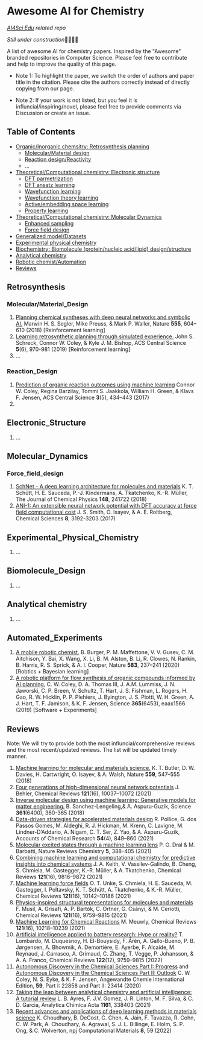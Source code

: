 # Awesome AI for Chemistry

*[AI4Sci Edu](https://github.com/AI4SciEdu) related repo* 

*Still under construction*🚧👷🏻‍♂️

A list of awesome AI for chemistry papers. Inspired by the "Awesome" branded repositories in Computer Science. Please feel free to contribute and help to improve the quality of this page.

- Note 1: To highlight the paper, we switch the order of authors and paper title in the citation. Please cite the authors correctly instead of directly copying from our page.

- Note 2: If your work is not listed, but you feel it is influncial/inspiring/novel, please feel free to provide comments via Discussion or create an issue. 


## Table of Contents
- [Organic/Inorganic chemsitry: Retrosynthesis planning](#retrosynthesis)
    - [Molecular/Material design](#molecular/material_design)
    - [Reaction design/Reactivity](#reaction_design)
    - ...
- [Theoretical/Computational chemistry: Electronic structure](#electronic_structure)
    - [DFT parmetrization](#dft_parmetrization)
    - [DFT ansatz learning](#dft_ansatz_learning)
    - [Wavefunction learning](#wavefunction_learning)
    - [Wavefunction theory learning](#wavefunction_theory_learning)
    - [Active/embedding space learning](#active_embedding_space_learning)
    - [Property learning](#property_learning)
- [Theoretical/Computational chemistry: Molecular Dynamics](#molecular_dynamics)
    - [Enhanced sampling](#enhanced_sampling)
    - [Force field design](#force_field_design) 
- [Generalized model/Datasets](#generalized_model/datasets)
- [Experimental physical chemistry](#experimental_physical_chemistry)
- [Biochemistry: Biomolecule (protein/nucleic acid/lipid) design/structure](#biomolecule_design)
- [Analytical chemistry](#analytical_chemistry)
- [Robotic chemist/Automation](#automated_experiments)
- [Reviews](#reviews)


## Retrosynthesis
### Molecular/Material_Design
1. [Planning chemical syntheses with deep neural networks and symbolic AI.](https://www.nature.com/articles/nature25978)
    Marwin H. S. Segler, Mike Preuss, & Mark P. Waller, Nature **555**, 604–610 (2018) [Reinforcement learning]
2. [Learning retrosynthetic planning through simulated experience.](https://pubs.acs.org/doi/full/10.1021/acscentsci.9b00055)
    John S. Schreck, Connor W. Coley, & Kyle J. M. Bishop, ACS Central Science **5**(6), 970-981 (2019) [Reinforcement learning]
3. ...

### Reaction_Design
1. [Prediction of organic reaction outcomes using machine learning](https://pubs.acs.org/doi/full/10.1021/acscentsci.7b00064)
    Connor W. Coley, Regina Barzilay, Tommi S. Jaakkola, William H. Green, & Klavs F. Jensen, ACS Central Science **3**(5), 434–443 (2017)
2. 
## Electronic_Structure
1. ...
## Molecular_Dynamics
### Force_field_design
1. [SchNet - A deep learning architecture for molecules and materials](https://pubs.aip.org/aip/jcp/article/148/24/241722/962591/SchNet-A-deep-learning-architecture-for-molecules) 
    K. T. Schütt, H. E. Sauceda, P.-J. Kindermans, A. Tkatchenko, K.-R. Müller, The Journal of Chemical Physics **148**, 241722 (2018)
2. [ANI-1: An extensible neural network potential with DFT accuracy at force field computational cost](https://pubs.rsc.org/en/content/articlelanding/2017/sc/c6sc05720a)
    J. S. Smith,   O. Isayev, & A. E. Roitberg, Chemical Sciences **8**, 3192-3203 (2017)

## Experimental_Physical_Chemistry
1. ...

## Biomolecule_Design
1. ...

## Analytical chemistry
1. ...

## Automated_Experiments
1. [A mobile robotic chemist.](https://www.nature.com/articles/s41586-020-2442-2)
    B. Burger, P. M. Maffettone, V. V. Gusev, C. M. Aitchison, Y. Bai, X. Wang, X. Li, B. M. Alston, B. Li, R. Clowes, N. Rankin, B. Harris, R. S. Sprick, & A. I. Cooper, Nature **583**, 237–241 (2020) [Robtics + Bayesian learning]
2. [A robotic platform for flow synthesis of organic compounds informed by AI planning.](https://www.science.org/doi/full/10.1126/science.aax1566) 
    C. W. Coley, D. A. Thomas III, J. A.M. Lummiss, J. N. Jaworski, C. P. Breen, V. Schultz, T. Hart, J. S. Fishman, L. Rogers, H. Gao, R. W. Hicklin, P. P. Plehiers, J. Byington, J. S. Piotti, W. H. Green, A. J. Hart, T. F. Jamison, & K. F. Jensen, Science **365**(6453), eaax1566 (2019) [Software + Experiments]

## Reviews
Note: We will try to provide both the most influncial/comprehensive reviews and the most recent/updated reviews. The list will be updated timely manner. 

1. [Machine learning for molecular and materials science.](https://www.nature.com/articles/s41586-018-0337-2)
    K. T. Butler, D. W. Davies, H. Cartwright, O. Isayev, & A. Walsh, Nature **559**, 547–555 (2018)
2. [Four generations of high-dimensional neural network potentials](https://pubs.acs.org/doi/10.1021/acs.chemrev.0c00868)
    J. Behler, Chemical Reviews **121**(16), 10037–10072 (2021)
3. [Inverse molecular design using machine learning: Generative models for matter engineering.](https://www.science.org/doi/10.1126/science.aat2663)
    B. Sanchez-Lengeling,& A. Aspuru-Guzik, Science **361**(6400), 360-365 (2018) 
4. [Data-driven strategies for accelerated materials design](https://pubs.acs.org/doi/10.1021/acs.accounts.0c00785)
    R. Pollice, G. dos Passos Gomes, M. Aldeghi, R. J. Hickman, M. Krenn, C. Lavigne, M. Lindner-D’Addario, A. Nigam, C. T. Ser, Z. Yao, & A. Aspuru-Guzik, Accounts of Chemical Research **54**(4), 849–860 (2021)
5. [Molecular excited states through a machine learning lens](https://www.nature.com/articles/s41570-021-00278-1)
    P. O. Dral & M. Barbatti, Nature Reviews Chemistry **5**, 388–405 (2021)
6. [Combining machine learning and computational chemistry for predictive insights into chemical systems](https://pubs.acs.org/doi/10.1021/acs.chemrev.1c00107)
    J. A. Keith, V. Vassilev-Galindo, B. Cheng, S. Chmiela, M. Gastegger, K.-R. Müller, & A. Tkatchenko, Chemical Reviews **121**(16), 9816–9872 (2021)
7. [Machine learning force fields](https://pubs.acs.org/doi/10.1021/acs.chemrev.0c01111)
    O. T. Unke, S. Chmiela, H. E. Sauceda, M. Gastegger, I. Poltavsky, K. T. Schütt, A. Tkatchenko, & K.-R. Müller, Chemical Reviews **121**(16), 10142–10186 (2021)
8. [Physics-inspired structural tepresentations for molecules and materials](https://pubs.acs.org/doi/10.1021/acs.chemrev.1c00021)
    F. Musil, A. Grisafi, A. P. Bartók, C. Ortner, G. Csányi, & M. Ceriotti, Chemical Reviews **121**(16), 9759–9815 (2021)
9. [Machine Learning for Chemical Reactions](https://pubs.acs.org/doi/10.1021/acs.chemrev.1c00033)
    M. Meuwly, Chemical Reviews **121**(16), 10218–10239 (2021)
10. [Artificial intelligence applied to battery research: Hype or reality?](https://pubs.acs.org/doi/10.1021/acs.chemrev.1c00108)
    T. Lombardo, M. Duquesnoy, H. El-Bouysidy, F. Årén, A. Gallo-Bueno, P. B. Jørgensen, A. Bhowmik, A. Demortière, E. Ayerbe, F. Alcaide, M. Reynaud, J. Carrasco, A. Grimaud, C. Zhang, T. Vegge, P. Johansson, & A. A. Franco, Chemical Reviews **122**(12), 9759–9815 (2022)
11. [Autonomous Discovery in the Chemical Sciences Part I: Progress](https://onlinelibrary.wiley.com/doi/10.1002/anie.201909987) and [Autonomous Discovery in the Chemical Sciences Part II: Outlook](https://onlinelibrary.wiley.com/doi/10.1002/anie.201909989)
    C. W. Coley, N. S. Eyke, & K. F. Jensen, Angewandte Chemie International Edition, **59**, Part I: 22858 and Part II: 23414 (2020) 
12. [Taking the leap between analytical chemistry and artificial intelligence: A tutorial review](https://www.sciencedirect.com/science/article/abs/pii/S0003267021002294)
    L. B. Ayres, F. J.V. Gomez, J. R. Linton, M. F. Silva, & C. D. Garcia, Analytica Chimica Acta **1161**, 338403 (2021)
13. [Recent advances and applications of deep learning methods in materials science](https://www.nature.com/articles/s41524-022-00734-6)
    K. Choudhary, B. DeCost, C. Chen, A. Jain, F. Tavazza, R. Cohn, C. W. Park, A. Choudhary, A. Agrawal, S. J. L. Billinge, E. Holm, S. P. Ong, & C. Wolverton, npj Computational Materials **8**, 59 (2022)

